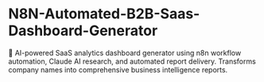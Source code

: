 # N8N-Automated-B2B-Saas-Dashboard-Generator
🤖 AI-powered SaaS analytics dashboard generator using n8n workflow automation, Claude AI research, and automated report delivery. Transforms company names into comprehensive business intelligence reports.
